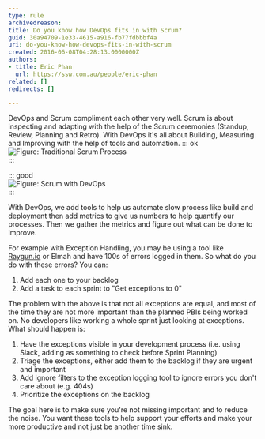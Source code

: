 ```yaml
---
type: rule
archivedreason: 
title: Do you know how DevOps fits in with Scrum?
guid: 30a94709-1e33-4615-a916-fb77fdbbbf4a
uri: do-you-know-how-devops-fits-in-with-scrum
created: 2016-06-08T04:28:13.0000000Z
authors:
- title: Eric Phan
  url: https://ssw.com.au/people/eric-phan
related: []
redirects: []

---
```


DevOps and Scrum compliment each other very well. Scrum is about inspecting and adapting with the help of the Scrum ceremonies (Standup, Review, Planning and Retro). With DevOps it's all about Building, Measuring and Improving with the help of tools and automation. 
::: ok  
![Figure: Traditional Scrum Process](2016-06-08\_14-33-24.png)  
:::  

::: good  
![Figure: Scrum with DevOps](2016-06-08\_14-30-33.png)  
:::  

With DevOps, we add tools to help us automate slow process like build and deployment then add metrics to give us numbers to help quantify our processes. Then we gather the metrics and figure out what can be done to improve.

<!--endintro-->

For example with Exception Handling, you may be using a tool like [Raygun.io](/rules-to-better-raygun) or Elmah and have 100s of errors logged in them. So what do you do with these errors? You can:

1. Add each one to your backlog
2. Add a task to each sprint to "Get exceptions to 0"




The problem with the above is that not all exceptions are equal, and most of the time they are not more important than the planned PBIs being worked on. No developers like working a whole sprint just looking at exceptions. What should happen is:

1. Have the exceptions visible in your development process (i.e. using Slack, adding as something to check before Sprint Planning)
2. Triage the exceptions, either add them to the backlog if they are urgent and important
3. Add ignore filters to the exception logging tool to ignore errors you don't care about (e.g. 404s)
4. Prioritize the exceptions on the backlog


The goal here is to make sure you're not missing important and to reduce the noise. You want these tools to help support your efforts and make your more productive and not just be another time sink.
